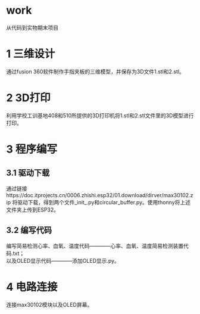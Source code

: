 # work
从代码到实物期末项目
# 1 三维设计
通过fusion 360软件制作手指夹板的三维模型，并保存为3D文件1.stl和2.stl。
# 2 3D打印
利用学校工训基地408和510所提供的3D打印机将1.stl和2.stl文件里的3D模型进行打印。
# 3 程序编写
## 3.1 驱动下载
通过链接https://doc.itprojects.cn/0006.zhishi.esp32/01.download/dirver/max30102.zip 将驱动下载，得到两个文件_init_.py和circular_buffer.py。使用thonny将上述文件夹上传到ESP32。
## 3.2 编写代码
编写简易检测心率、血氧、温度代码————心率、血氧、温度简易检测装置代码.txt；  
以及OLED显示代码————添加OLED显示.py。
# 4 电路连接
连接max30102模块以及OLED屏幕。
